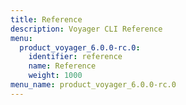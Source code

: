 ```yaml
---
title: Reference
description: Voyager CLI Reference
menu:
  product_voyager_6.0.0-rc.0:
    identifier: reference
    name: Reference
    weight: 1000
menu_name: product_voyager_6.0.0-rc.0
---
```


